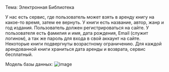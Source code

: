 Тема: Электронная Библиотека

У нас есть сервис, где пользователь может взять в аренду книгу на какое-то время, затем ее вернуть. 
У книги есть название, автор, жанр и год издания. Пользователь должен регистрироваться на сайте. 
У пользователя есть фамилия и имя, дата рождения, Email (служит логином), а так же пароль для входа в свой аккаунт на сайте. 
Некоторые книги подвергнуты возрастному ограничению. Для каждой арендованной книги храниться дата аренды и возврата, сервис бесплатный.

Модель базы данных:
![image](https://github.com/Ursulaaaa15/Library-Java/assets/128168213/1ec90b9a-4189-4b23-ba44-c15e3fe6ad1b)
